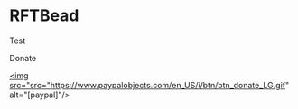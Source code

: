 # RFTBead
Test

Donate

<a href="https://www.paypal.com/cgi-bin/webscr?cmd=_s-xclick&hosted_button_id=DWN9XMDEZGGCY"><img src="src="https://www.paypalobjects.com/en_US/i/btn/btn_donate_LG.gif" alt="[paypal]"/></a>
